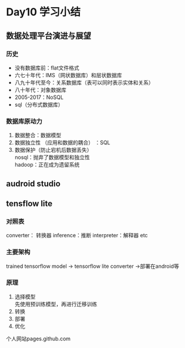 # Day10 学习小结  

## 数据处理平台演进与展望  
### 历史  
+ 没有数据库前：flat文件格式  
+ 六七十年代：IMS（网状数据库）和层状数据库  
+ 八九十年代至今：关系数据库（表可以同时表示实体和关系）  
+ 八十年代：对象数据库  
+ 2005-2017：NoSQL  
+ sql（分布式数据库）  
### 数据库原动力  
1. 数据整合：数据模型  
2. 数据独立性 （应用和数据的耦合） ：SQL  
3. 数据保护（防止宕机后数据丢失）  
nosql：抛弃了数据模型和独立性  
hadoop：正在成为遗留系统  

## audroid studio  
## tensflow lite  
### 对照表  
converter： 转换器    inference：推断  interpreter：解释器 etc  
### 主要架构   
trained tensorflow model -> tensorflow lite converter ->部署在android等  
### 原理  
1. 选择模型  
先使用预训练模型，再进行迁移训练  
2. 转换  
3. 部署  
4. 优化  



个人网站pages.github.com  